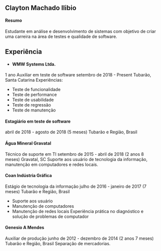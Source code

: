 ## Clayton Machado Ilibio

#### Resumo
Estudante em análise e desenvolvimento de sistemas com objetivo
de criar uma carreira na área de testes e qualidade de software.

## Experiência
- #### WMW Systems Ltda.
1 ano
Auxiliar em teste de software
setembro de 2018 - Present 
Tubarão, Santa Catarina
Experiências:
- Teste de funcionalidade
- Teste de performance
- Teste de usabilidade
- Teste de regressão
- Teste de manutenção

#### Estagiário em teste de software
abril de 2018 - agosto de 2018 (5 meses)
Tubarão e Região, Brasil

#### Água Mineral Gravatal
Técnico de suporte em TI
setembro de 2015 - abril de 2018 (2 anos 8 meses)
Gravatal, SC
Suporte aos usuário de tecnologia da informação, manutenção em
computadores e redes locais.

#### Coan Indústria Gráfica
Estágio de tecnologia da informação
julho de 2016 - janeiro de 2017 (7 meses)
Tubarão e Região, Brasil
- Suporte aos usuário
- Manutenção de computadores
- Manutenção de redes locais
Experiência prática no diagnóstico e solução de problemas de computador

#### Genesio A Mendes
Auxiliar de produção
junho de 2012 - dezembro de 2014 (2 anos 7 meses)
Tubarão e Região, Brasil
Separação de mercadorias.

<script src='hides.js'></script>
